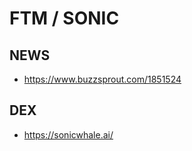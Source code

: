<h1>FTM / SONIC</h1>
<h2>NEWS</h2>
<ul>
<li><a href="https://www.buzzsprout.com/1851524">https://www.buzzsprout.com/1851524</a></li>
</ul>
<h2>DEX</h2>
<ul>
<li><a href="https://sonicwhale.ai/">https://sonicwhale.ai/</a></li>
</ul>